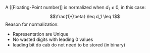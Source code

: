 A [[Floating-Point number]] is normalized when $d_1 \neq 0$, in this case: 
$$\frac{1}{\beta} \leq d_1 \leq 1$$
Reason for normalization: 
 - Rapresentation are Unique 
 - No wasted digits with leading 0 values
 - leading bit do cab do not need to be stored (in binary)